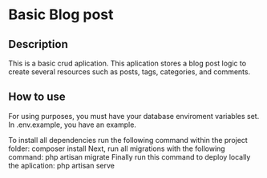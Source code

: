 # Basic Blog post

## Description

This is a basic crud aplication. This aplication stores a blog post logic to create several resources such as posts, tags, categories, and comments.

## How to use

For using purposes, you must have your database enviroment variables set. In .env.example, you have an example.

To install all dependencies run the following command within the project folder:
composer install
Next, run all migrations with the following command:
php artisan migrate
Finally run this command to deploy locally the aplication:
php artisan serve